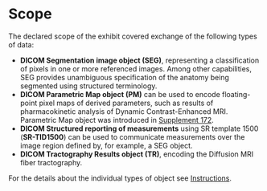 Scope
=====

The declared scope of the exhibit covered exchange of the following types of data:

* **DICOM Segmentation image object \(SEG\)**, representing a classification of pixels in one or more referenced images. Among other capabilities, SEG provides unambiguous specification of the anatomy being segmented using structured terminology.
* **DICOM Parametric Map object \(PM\)** can be used to encode floating-point pixel maps of derived parameters, such as results of pharmacokinetic analysis of Dynamic Contrast-Enhanced MRI. Parametric Map object was introduced in [Supplement 172](ftp://medical.nema.org/medical/dicom/final/sup172_ft2.pdf).
* **DICOM Structured reporting of measurements** using SR template 1500 \(**SR-TID1500**\) can be used to communicate measurements over the image region defined by, for example, a SEG object.
* **DICOM Tractography Results object \(TR\)**, encoding the Diffusion MRI fiber tractography.

For the details about the individual types of object see [Instructions](instructions/).
